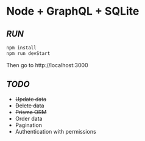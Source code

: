 # Node + GraphQL + SQLite
## _RUN_


```sh
npm install
npm run devStart
```

Then go to http://localhost:3000


## _TODO_

- ~~Update data~~
- ~~Delete data~~
- ~~Prisma ORM~~
- Order data
- Pagination
- Authentication with permissions
